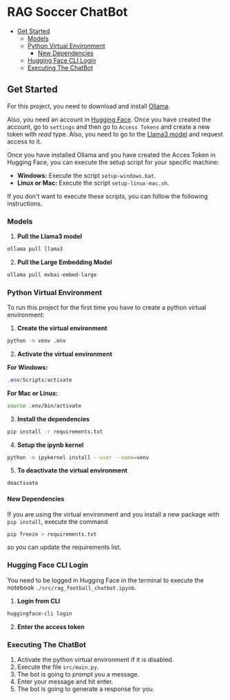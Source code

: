 # RAG Soccer ChatBot <!-- omit in toc -->

- [Get Started](#get-started)
  - [Models](#models)
  - [Python Virtual Environment](#python-virtual-environment)
    - [New Dependencies](#new-dependencies)
  - [Hugging Face CLI Login](#hugging-face-cli-login)
  - [Executing The ChatBot](#executing-the-chatbot)

## Get Started

For this project, you need to download and install [Ollama](https://ollama.com/download). 

Also, you need an account in [Hugging Face](https://huggingface.co/). Once you have created the account, go to `settings` and then go to `Access Tokens` and create a new token with *read* type. Also, you need to go to the [Llama3 model](https://huggingface.co/meta-llama/Meta-Llama-3-8B) and request access to it.

Once you have installed Ollama and you have created the Acces Token in Hugging Face, you can execute the setup script for your specific machine:

* **Windows:** Execute the script `setup-windows.bat`.
* **Linux or Mac:** Execute the script `setup-linux-mac.sh`.

If you don't want to execute these scripts, you can follow the following instructions.

### Models

1. **Pull the Llama3 model**

```bash
ollama pull llama3
```

2. **Pull the Large Embedding Model**

```bash
ollama pull mxbai-embed-large
```

### Python Virtual Environment

To run this project for the first time you have to create a python virtual environment:

1. **Create the virtual environment**

```bash
python -m venv .env
```

2. **Activate the virtual environment**    

**For Windows:**

```powershell
.env/Scripts/activate
```

**For Mac or Linux:**

```bash
source .env/bin/activate
```

3. **Install the dependencies**

```bash
pip install -r requirements.txt
```

4. **Setup the ipynb kernel**

```bash
python -m ipykernel install --user --name=venv
```

5. **To deactivate the virtual environment**

```bash
deactivate
```

#### New Dependencies

If you are using the virtual environment and you install a new package with `pip install`, execute the command 

```bash
pip freeze > requirements.txt
```

so you can update the requirements list.

### Hugging Face CLI Login

You need to be logged in Hugging Face in the terminal to execute the notebook `./src/rag_football_chatbot.ipynb`.

1. **Login from CLI**

```bash
huggingface-cli login
```

2. **Enter the access token**

### Executing The ChatBot

1. Activate the python virtual environment if it is disabled.
2. Execute the file `src/main.py`.
3. The bot is going to prompt you a message.
4. Enter your message and hit enter.
5. The bot is going to generate a response for you.